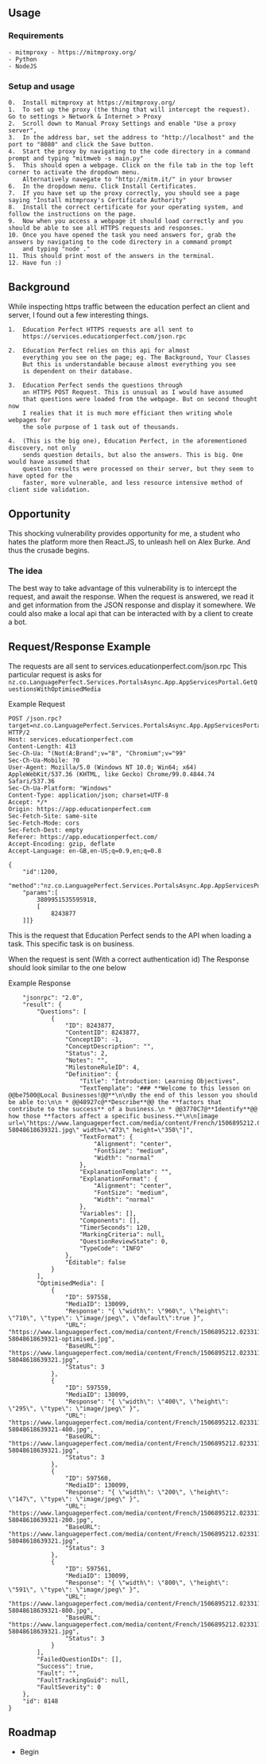 ## Usage
### Requirements
    - mitmproxy - https://mitmproxy.org/   
    - Python
    - NodeJS
### Setup and usage
    0.  Install mitmproxy at https://mitmproxy.org/ 
    1.  To set up the proxy (the thing that will intercept the request). Go to settings > Network & Internet > Proxy
    2.  Scroll down to Manual Proxy Settings and enable "Use a proxy server",
    3.  In the address bar, set the address to "http://localhost" and the port to "8080" and click the Save button.
    4.  Start the proxy by navigating to the code directory in a command prompt and typing "mitmweb -s main.py"
    5.  This should open a webpage. Click on the file tab in the top left corner to activate the dropdown menu. 
        Alternatively navegate to "http://mitm.it/" in your browser
    6.  In the dropdown menu. Click Install Certificates.
    7.  If you have set up the proxy correctly, you should see a page saying "Install mitmproxy's Certificate Authority"
    8.  Install the correct certificate for your operating system, and follow the instructions on the page.
    9.  Now when you access a webpage it should load correctly and you should be able to see all HTTPS requests and responses.
    10. Once you have opened the task you need answers for, grab the answers by navigating to the code directory in a command prompt
        and typing "node ."
    11. This should print most of the answers in the terminal.
    12. Have fun :)
    


## Background

While inspecting https traffic between the education perfect an client and server, I found out a few interesting things.

    1.  Education Perfect HTTPS requests are all sent to 
        https://services.educationperfect.com/json.rpc

    2.  Education Perfect relies on this api for almost 
        everything you see on the page; eg. The Background, Your Classes
        But this is understandable because almost everything you see
        is dependent on their database.

    3.  Education Perfect sends the questions through
        an HTTPS POST Request. This is unusual as I would have assumed
        that questions were loaded from the webpage. But on second thought now
        I realies that it is much more efficiant then writing whole webpages for
        the sole purpose of 1 task out of thousands.

    4.  (This is the big one), Education Perfect, in the aforementioned discovery, not only
        sends question details, but also the answers. This is big. One would have assumed that
        question results were processed on their server, but they seem to have opted for the 
        faster, more vulnerable, and less resource intensive method of client side validation.

            

## Opportunity

This shocking vulnerability provides opportunity for me, a student who hates
the platform more then React.JS, to unleash hell on Alex Burke. And thus the crusade begins.
### The idea
The best way to take advantage of this vulnerability is to intercept the request, and await the 
response. When the request is answered, we read it and get information from the JSON response
and display it somewhere. We could also make a local api that can be interacted with by
a client to create a bot.

## Request/Response Example
The requests are all sent to services.educationperfect.com/json.rpc
This particular request is asks for `nz.co.LanguagePerfect.Services.PortalsAsync.App.AppServicesPortal.GetQuestionsWithOptimisedMedia`



Example Request 
```
POST /json.rpc?target=nz.co.LanguagePerfect.Services.PortalsAsync.App.AppServicesPortal.GetQuestionsWithOptimisedMedia HTTP/2
Host: services.educationperfect.com
Content-Length: 413
Sec-Ch-Ua: "(Not(A:Brand";v="8", "Chromium";v="99"
Sec-Ch-Ua-Mobile: ?0
User-Agent: Mozilla/5.0 (Windows NT 10.0; Win64; x64) AppleWebKit/537.36 (KHTML, like Gecko) Chrome/99.0.4844.74 Safari/537.36
Sec-Ch-Ua-Platform: "Windows"
Content-Type: application/json; charset=UTF-8
Accept: */*
Origin: https://app.educationperfect.com
Sec-Fetch-Site: same-site
Sec-Fetch-Mode: cors
Sec-Fetch-Dest: empty
Referer: https://app.educationperfect.com/
Accept-Encoding: gzip, deflate
Accept-Language: en-GB,en-US;q=0.9,en;q=0.8

{
    "id":1200,
    "method":"nz.co.LanguagePerfect.Services.PortalsAsync.App.AppServicesPortal.GetQuestionsWithOptimisedMedia",
    "params":[
        3809951535595918,
        [
            8243877
    ]]}
```
This is the request that Education Perfect sends to the API when loading a task. This specific task is on business.

When the request is sent (With a correct authentication id) The Response should look similar to the one below

Example Response
```{
    "jsonrpc": "2.0",
    "result": {
        "Questions": [
            {
                "ID": 8243877,
                "ContentID": 8243877,
                "ConceptID": -1,
                "ConceptDescription": "",
                "Status": 2,
                "Notes": "",
                "MilestoneRuleID": 4,
                "Definition": {
                    "Title": "Introduction: Learning Objectives",
                    "TextTemplate": "### **Welcome to this lesson on @@be7500@Local Businesses!@@**\n\nBy the end of this lesson you should be able to:\n\n * @@48927c@**Describe**@@ the **factors that contribute to the success** of a business.\n * @@3770C7@**Identify**@@ how those **factors affect a specific business.**\n\n[image url=\"https://www.languageperfect.com/media/content/French/1506895212.023311g/1506895213417-58048618639321.jpg\" width=\"473\" height=\"350\"]",
                    "TextFormat": {
                        "Alignment": "center",
                        "FontSize": "medium",
                        "Width": "normal"
                    },
                    "ExplanationTemplate": "",
                    "ExplanationFormat": {
                        "Alignment": "center",
                        "FontSize": "medium",
                        "Width": "normal"
                    },
                    "Variables": [],
                    "Components": [],
                    "TimerSeconds": 120,
                    "MarkingCriteria": null,
                    "QuestionReviewState": 0,
                    "TypeCode": "INFO"
                },
                "Editable": false
            }
        ],
        "OptimisedMedia": [
            {
                "ID": 597558,
                "MediaID": 130099,
                "Response": "{ \"width\": \"960\", \"height\": \"710\", \"type\": \"image/jpeg\", \"default\":true }",
                "URL": "https://www.languageperfect.com/media/content/French/1506895212.023311g/1506895213417-58048618639321-optimised.jpg",
                "BaseURL": "https://www.languageperfect.com/media/content/French/1506895212.023311g/1506895213417-58048618639321.jpg",
                "Status": 3
            },
            {
                "ID": 597559,
                "MediaID": 130099,
                "Response": "{ \"width\": \"400\", \"height\": \"295\", \"type\": \"image/jpeg\" }",
                "URL": "https://www.languageperfect.com/media/content/French/1506895212.023311g/1506895213417-58048618639321-400.jpg",
                "BaseURL": "https://www.languageperfect.com/media/content/French/1506895212.023311g/1506895213417-58048618639321.jpg",
                "Status": 3
            },
            {
                "ID": 597560,
                "MediaID": 130099,
                "Response": "{ \"width\": \"200\", \"height\": \"147\", \"type\": \"image/jpeg\" }",
                "URL": "https://www.languageperfect.com/media/content/French/1506895212.023311g/1506895213417-58048618639321-200.jpg",
                "BaseURL": "https://www.languageperfect.com/media/content/French/1506895212.023311g/1506895213417-58048618639321.jpg",
                "Status": 3
            },
            {
                "ID": 597561,
                "MediaID": 130099,
                "Response": "{ \"width\": \"800\", \"height\": \"591\", \"type\": \"image/jpeg\" }",
                "URL": "https://www.languageperfect.com/media/content/French/1506895212.023311g/1506895213417-58048618639321-800.jpg",
                "BaseURL": "https://www.languageperfect.com/media/content/French/1506895212.023311g/1506895213417-58048618639321.jpg",
                "Status": 3
            }
        ],
        "FailedQuestionIDs": [],
        "Success": true,
        "Fault": "",
        "FaultTrackingGuid": null,
        "FaultSeverity": 0
    },
    "id": 8148
}
```

## Roadmap

- Begin


